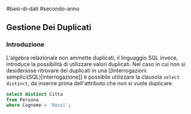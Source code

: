 #basi-di-dati #secondo-anno 

## Gestione Dei Duplicati

### Introduzione

L'algebra relazionale non ammette duplicati, il linguaggio SQL invece, introduce la possibilità di utilizzare valori duplicati. Nel caso in cui non si desiderasse ritrovare dei duplicati in una [[Interrogazioni semplici(SQL)|interrogazione]] è possibile utilizzare la clausola `select distinct`, da inserire prima dell'attributo che non si vuole duplicare.

```sql
select distinct Citta
from Persona
where Cognome = 'Rossi';
```
